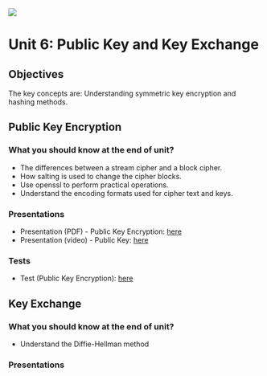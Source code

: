<img src="https://github.com/billbuchanan/csn09112/blob/master/zadditional/top_csn09112.png"/>
<h1 id="logo">Unit 6: Public Key and Key Exchange</h1>
<h2>Objectives</h2>


<p>The key concepts are: Understanding symmetric key encryption and hashing methods.</p>

<h2>Public Key Encryption</h2>

<h3>What you should know at the end of unit?</h3>
<ul>
<li>The differences between a stream cipher and a block cipher.</li>
<li>How salting is used to change the cipher blocks.</li>
<li>Use openssl to perform practical operations.</li>
<li>Understand the encoding formats used for cipher text and keys.</li>
</ul>

<h3>Presentations</h3>

<ul>
    <li>Presentation (PDF) - Public Key Encryption: <a href="https://asecuritysite.com/public/chapter04_public_key.pdf" target="_blank">here</a></li>
    <li> Presentation (video) - Public Key: <a href="https://www.youtube.com/watch?v=hlfFQlHJUyY" target="_blank">here</a> </li>
</ul>
<h3>Tests</h3>
<ul>
    <li>Test (Public Key Encryption): <a href="https://asecuritysite.com/tests/tests?sortBy=crypto02" target="_blank">here</a></li>
</ul>    


<h2>Key Exchange</h2>
<h3>What you should know at the end of unit?</h2>
<ul>
    <li>Understand the Diffie-Hellman method</li>
</ul>
<h3>Presentations</h3>
<ul>


